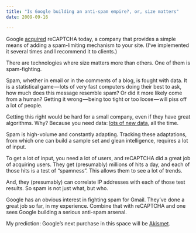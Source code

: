 ```yaml
---
title: "Is Google building an anti-spam empire?, or, size matters"
date: 2009-09-16

---
```


Google [acquired](http://googleblog.blogspot.com/2009/09/teaching-computers-to-read-google.html) reCAPTCHA today, a company that provides a simple means of adding a spam-limiting mechanism to your site. (I’ve implemented it several times and I recommend it to clients.)

There are technologies where size matters more than others. One of them is spam-fighting.

Spam, whether in email or in the comments of a blog, is fought with data. It is a statistical game — lots of very fast computers doing their best to ask, how much does this message resemble spam? Or did it more likely come from a human? Getting it wrong — being too tight or too loose — will piss off a lot of people.

Getting this right would be hard for a small company, even if they have great algorithms. Why? Because you need data: [lots of new data](/blog/post/Ite28099s-the-data-not-the-algorithm.aspx), all the time.

Spam is high-volume and constantly adapting. Tracking these adaptations, from which one can build a sample set and glean intelligence, requires a lot of input.

To get a lot of input, you need a lot of users, and reCAPTCHA did a great job of acquiring users. They get (presumably) millions of hits a day, and each of those hits is a test of “spamness”. This allows them to see a lot of trends.

And, they (presumably) can correlate IP addresses with each of those test results. So spam is not just what, but who.

Google has an obvious interest in fighting spam for Gmail. They’ve done a great job so far, in my experience. Combine that with reCAPTCHA and one sees Google building a serious anti-spam arsenal.

My prediction: Google’s next purchase in this space will be [Akismet](http://akismet.com/).
